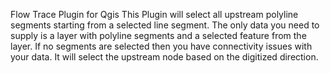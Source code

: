 Flow Trace Plugin for Qgis This Plugin will select all upstream polyline segments starting from a selected line segment. The only data you need to supply is a layer with polyline segments and a selected feature from the layer. If no segments are selected then you have connectivity issues with your data.  It will select the upstream node based on the digitized direction.